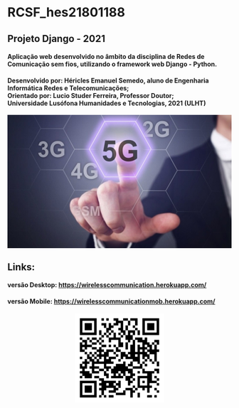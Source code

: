 # RCSF_hes21801188
## Projeto Django - 2021

#### Aplicação web desenvolvido no âmbito da disciplina de Redes de Comunicação sem fios, utilizando o framework web Django - Python.
#### Desenvolvido por: Héricles Emanuel Semedo, aluno de Engenharia Informática Redes e Telecomunicações;<br/> Orientado por: Lucio Studer Ferreira, Professor Doutor;<br/> Universidade Lusófona Humanidades e Tecnologias, 2021 (ULHT)<br/>
  
<p align="center">
  <img src="app/static/index.jpg" height="300" style="vertical-align: middle">
</p>
  
## Links:
#### versão Desktop: https://wirelesscommunication.herokuapp.com/
#### versão Mobile: https://wirelesscommunicationmob.herokuapp.com/

<p align="center">
  <img src="mobile_qr_code.png" height="200" style="vertical-align: middle">
</p>
